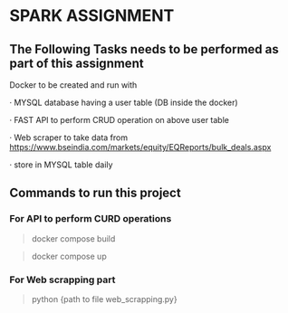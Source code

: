 #                                                              SPARK ASSIGNMENT 

## The Following Tasks needs to be performed as part of this assignment

Docker to be created and run with

·         MYSQL database having a user table (DB inside the docker)

·         FAST API to perform CRUD operation on above user table

·         Web scraper to take data from https://www.bseindia.com/markets/equity/EQReports/bulk_deals.aspx

·     store in MYSQL table daily

## Commands to run this project 

### For API to perform CURD operations

> docker compose build

> docker compose up

### For Web scrapping part

> python {path to file web_scrapping.py}
